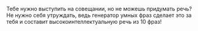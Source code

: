 Тебе нужно выступить на совещании, но не можешь придумать речь? Не нужно себя утруждать, ведь генератор умных фраз сделает это за тебя и составит высокоинтеллектуальную речь из 10 фраз!
